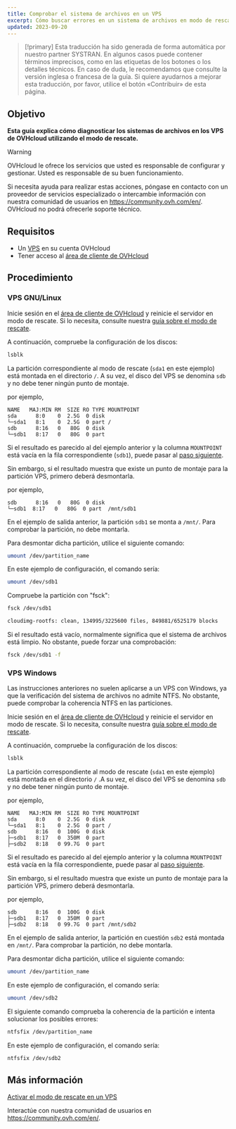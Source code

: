 ```yaml
---
title: Comprobar el sistema de archivos en un VPS
excerpt: Cómo buscar errores en un sistema de archivos en modo de rescate
updated: 2023-09-20
---
```


> [!primary]
> Esta traducción ha sido generada de forma automática por nuestro partner SYSTRAN. En algunos casos puede contener términos imprecisos, como en las etiquetas de los botones o los detalles técnicos. En caso de duda, le recomendamos que consulte la versión inglesa o francesa de la guía. Si quiere ayudarnos a mejorar esta traducción, por favor, utilice el botón «Contribuir» de esta página.
>

## Objetivo

**Esta guía explica cómo diagnosticar los sistemas de archivos en los VPS de OVHcloud utilizando el modo de rescate.**

> [!warning]
>OVHcloud le ofrece los servicios que usted es responsable de configurar y gestionar. Usted es responsable de su buen funcionamiento.
>
>Si necesita ayuda para realizar estas acciones, póngase en contacto con un proveedor de servicios especializado o intercambie información con nuestra comunidad de usuarios en <https://community.ovh.com/en/>. OVHcloud no podrá ofrecerle soporte técnico.
>

## Requisitos

- Un [VPS](https://www.ovhcloud.com/es-es/vps/) en su cuenta OVHcloud
- Tener acceso al [área de cliente de OVHcloud](/links/manager)

## Procedimiento

### VPS GNU/Linux

Inicie sesión en el [área de cliente de OVHcloud](/links/manager) y reinicie el servidor en modo de rescate. Si lo necesita, consulte nuestra [guía sobre el modo de rescate](/pages/bare_metal_cloud/virtual_private_servers/rescue).

A continuación, compruebe la configuración de los discos:

```bash
lsblk
```

La partición correspondiente al modo de rescate (`sda1` en este ejemplo) está montada en el directorio `/`. A su vez, el disco del VPS se denomina `sdb` y no debe tener ningún punto de montaje.

por ejemplo,

```console
NAME   MAJ:MIN RM  SIZE RO TYPE MOUNTPOINT
sda      8:0    0  2.5G  0 disk
└─sda1   8:1    0  2.5G  0 part /
sdb      8:16   0   80G  0 disk
└─sdb1   8:17   0   80G  0 part  
```

Si el resultado es parecido al del ejemplo anterior y la columna `MOUNTPOINT` está vacía en la fila correspondiente (`sdb1`), puede pasar al [paso siguiente](#fscheck).

Sin embargo, si el resultado muestra que existe un punto de montaje para la partición VPS, primero deberá desmontarla.

por ejemplo,

```console
sdb      8:16   0   80G  0 disk
└─sdb1  8:17   0   80G  0 part  /mnt/sdb1
```

En el ejemplo de salida anterior, la partición `sdb1` se monta a `/mnt/`. Para comprobar la partición, no debe montarla.

Para desmontar dicha partición, utilice el siguiente comando:

```bash
umount /dev/partition_name
```

En este ejemplo de configuración, el comando sería:

```bash
umount /dev/sdb1
```

<a name="fscheck"></a>

Compruebe la partición con "fsck":

```bash
fsck /dev/sdb1

cloudimg-rootfs: clean, 134995/3225600 files, 849881/6525179 blocks
```

Si el resultado está vacío, normalmente significa que el sistema de archivos está limpio. No obstante, puede forzar una comprobación:

```bash
fsck /dev/sdb1 -f
```

### VPS Windows

Las instrucciones anteriores no suelen aplicarse a un VPS con Windows, ya que la verificación del sistema de archivos no admite NTFS. No obstante, puede comprobar la coherencia NTFS en las particiones.

Inicie sesión en el [área de cliente de OVHcloud](/links/manager) y reinicie el servidor en modo de rescate. Si lo necesita, consulte nuestra [guía sobre el modo de rescate](/pages/bare_metal_cloud/virtual_private_servers/rescue).

A continuación, compruebe la configuración de los discos:

```bash
lsblk
```

La partición correspondiente al modo de rescate (`sda1` en este ejemplo) está montada en el directorio `/` .A su vez, el disco del VPS se denomina `sdb` y no debe tener ningún punto de montaje.

por ejemplo,

```console
NAME   MAJ:MIN RM  SIZE RO TYPE MOUNTPOINT
sda      8:0    0  2.5G  0 disk
└─sda1   8:1    0  2.5G  0 part /
sdb      8:16   0  100G  0 disk
├─sdb1   8:17   0  350M  0 part 
├─sdb2   8:18   0 99.7G  0 part 
```

Si el resultado es parecido al del ejemplo anterior y la columna `MOUNTPOINT` está vacía en la fila correspondiente, puede pasar al [paso siguiente](#fscheckwin).

Sin embargo, si el resultado muestra que existe un punto de montaje para la partición VPS, primero deberá desmontarla.

por ejemplo,

```console
sdb      8:16   0  100G  0 disk
├─sdb1   8:17   0  350M  0 part
├─sdb2   8:18   0 99.7G  0 part /mnt/sdb2
```

En el ejemplo de salida anterior, la partición en cuestión `sdb2` está montada en `/mnt/`. Para comprobar la partición, no debe montarla.

Para desmontar dicha partición, utilice el siguiente comando:

```bash
umount /dev/partition_name
```

En este ejemplo de configuración, el comando sería:

```bash
umount /dev/sdb2
```

<a name="fscheckwin"></a>

El siguiente comando comprueba la coherencia de la partición e intenta solucionar los posibles errores:

```bash
ntfsfix /dev/partition_name
```

En este ejemplo de configuración, el comando sería:

```bash
ntfsfix /dev/sdb2
```

## Más información

[Activar el modo de rescate en un VPS](/pages/bare_metal_cloud/virtual_private_servers/rescue)

Interactúe con nuestra comunidad de usuarios en <https://community.ovh.com/en/>.
